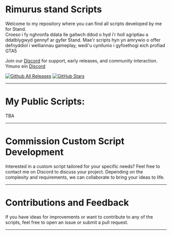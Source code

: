 # Rimurus stand Scripts

Welcome to my repository where you can find all scripts developed by me for Stand. <br/>
Croeso i fy nghronfa ddata lle gallwch ddod o hyd i'r holl sgriptiau a ddatblygwyd gennyf ar gyfer Stand. Mae'r scripts hyn yn amrywio o offer defnyddiol i welliannau gameplay, wedi'u cynllunio i gyfoethogi eich profiad GTA5 <br/> 

Join our [Discord](https://discord.gg/gee-skid) for support, early releases, and community interaction.  <br/>
Ymuno ein [Discord](https://discord.gg/gee-skid) 

[![Github All Releases](https://img.shields.io/github/downloads/Rimmuru/Rimurus-Stand-Scripts/total.svg)]()  [![GitHub Stars](https://img.shields.io/github/stars/Rimmuru/Rimurus-Stand-Scripts?style=flat-square)]()

--- 

# My Public Scripts:
TBA

---

# Commission Custom Script Development
Interested in a custom script tailored for your specific needs? Feel free to contact me on Discord to discuss your project. Depending on the complexity and requirements, we can collaborate to bring your ideas to life.

---

# Contributions and Feedback
If you have ideas for improvements or want to contribute to any of the scripts, feel free to open an issue or submit a pull request.

---
